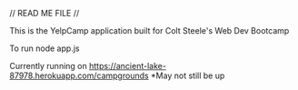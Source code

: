 // READ ME FILE //

This is the YelpCamp application built for Colt Steele's Web Dev Bootcamp

To run node app.js

Currently running on https://ancient-lake-87978.herokuapp.com/campgrounds
*May not still be up